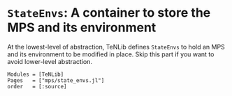# `StateEnvs`: A container to store the MPS and its environment

At the lowest-level of abstraction, TeNLib defines `StateEnvs` to hold an MPS and its environment to be modified in place.
Skip this part if you want to avoid lower-level abstraction.

```@autodocs
Modules = [TeNLib]
Pages   = ["mps/state_envs.jl"]
order   = [:source]
```